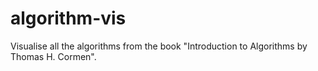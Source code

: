 # algorithm-vis
Visualise all the algorithms from the book "Introduction to Algorithms by Thomas H. Cormen".
